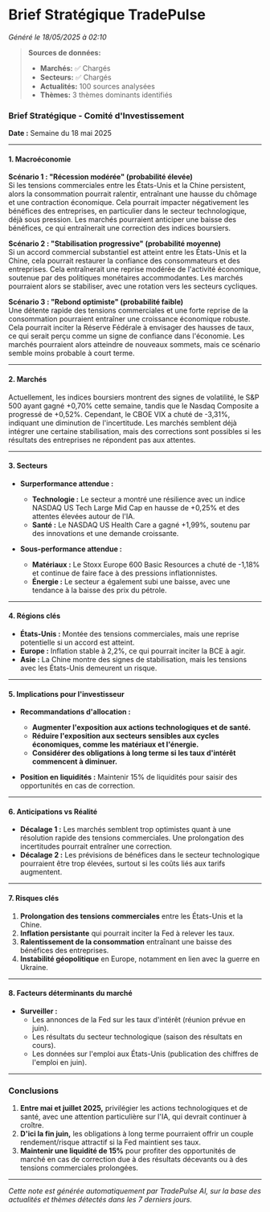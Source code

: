 # Brief Stratégique TradePulse

*Généré le 18/05/2025 à 02:10*

> **Sources de données:**
> - **Marchés:** ✅ Chargés
> - **Secteurs:** ✅ Chargés
> - **Actualités:** 100 sources analysées
> - **Thèmes:** 3 thèmes dominants identifiés

### Brief Stratégique - Comité d'Investissement

**Date :** Semaine du 18 mai 2025

---

#### 1. **Macroéconomie**

**Scénario 1 : "Récession modérée" (probabilité élevée)**  
Si les tensions commerciales entre les États-Unis et la Chine persistent, alors la consommation pourrait ralentir, entraînant une hausse du chômage et une contraction économique. Cela pourrait impacter négativement les bénéfices des entreprises, en particulier dans le secteur technologique, déjà sous pression. Les marchés pourraient anticiper une baisse des bénéfices, ce qui entraînerait une correction des indices boursiers.

**Scénario 2 : "Stabilisation progressive" (probabilité moyenne)**  
Si un accord commercial substantiel est atteint entre les États-Unis et la Chine, cela pourrait restaurer la confiance des consommateurs et des entreprises. Cela entraînerait une reprise modérée de l'activité économique, soutenue par des politiques monétaires accommodantes. Les marchés pourraient alors se stabiliser, avec une rotation vers les secteurs cycliques.

**Scénario 3 : "Rebond optimiste" (probabilité faible)**  
Une détente rapide des tensions commerciales et une forte reprise de la consommation pourraient entraîner une croissance économique robuste. Cela pourrait inciter la Réserve Fédérale à envisager des hausses de taux, ce qui serait perçu comme un signe de confiance dans l'économie. Les marchés pourraient alors atteindre de nouveaux sommets, mais ce scénario semble moins probable à court terme.

---

#### 2. **Marchés**

Actuellement, les indices boursiers montrent des signes de volatilité, le S&P 500 ayant gagné +0,70% cette semaine, tandis que le Nasdaq Composite a progressé de +0,52%. Cependant, le CBOE VIX a chuté de -3,31%, indiquant une diminution de l'incertitude. Les marchés semblent déjà intégrer une certaine stabilisation, mais des corrections sont possibles si les résultats des entreprises ne répondent pas aux attentes.

---

#### 3. **Secteurs**

- **Surperformance attendue :**  
  - **Technologie :** Le secteur a montré une résilience avec un indice NASDAQ US Tech Large Mid Cap en hausse de +0,25% et des attentes élevées autour de l'IA.
  - **Santé :** Le NASDAQ US Health Care a gagné +1,99%, soutenu par des innovations et une demande croissante.

- **Sous-performance attendue :**  
  - **Matériaux :** Le Stoxx Europe 600 Basic Resources a chuté de -1,18% et continue de faire face à des pressions inflationnistes.
  - **Énergie :** Le secteur a également subi une baisse, avec une tendance à la baisse des prix du pétrole.

---

#### 4. **Régions clés**

- **États-Unis :** Montée des tensions commerciales, mais une reprise potentielle si un accord est atteint.
- **Europe :** Inflation stable à 2,2%, ce qui pourrait inciter la BCE à agir.
- **Asie :** La Chine montre des signes de stabilisation, mais les tensions avec les États-Unis demeurent un risque.

---

#### 5. **Implications pour l'investisseur**

- **Recommandations d'allocation :**  
  - **Augmenter l'exposition aux actions technologiques et de santé.**
  - **Réduire l'exposition aux secteurs sensibles aux cycles économiques, comme les matériaux et l'énergie.**
  - **Considérer des obligations à long terme si les taux d'intérêt commencent à diminuer.**

- **Position en liquidités :** Maintenir 15% de liquidités pour saisir des opportunités en cas de correction.

---

#### 6. **Anticipations vs Réalité**

- **Décalage 1 :** Les marchés semblent trop optimistes quant à une résolution rapide des tensions commerciales. Une prolongation des incertitudes pourrait entraîner une correction.
- **Décalage 2 :** Les prévisions de bénéfices dans le secteur technologique pourraient être trop élevées, surtout si les coûts liés aux tarifs augmentent.

---

#### 7. **Risques clés**

1. **Prolongation des tensions commerciales** entre les États-Unis et la Chine.
2. **Inflation persistante** qui pourrait inciter la Fed à relever les taux.
3. **Ralentissement de la consommation** entraînant une baisse des bénéfices des entreprises.
4. **Instabilité géopolitique** en Europe, notamment en lien avec la guerre en Ukraine.

---

#### 8. **Facteurs déterminants du marché**

- **Surveiller :**  
  - Les annonces de la Fed sur les taux d'intérêt (réunion prévue en juin).
  - Les résultats du secteur technologique (saison des résultats en cours).
  - Les données sur l'emploi aux États-Unis (publication des chiffres de l'emploi en juin).

---

### **Conclusions**

1. **Entre mai et juillet 2025,** privilégier les actions technologiques et de santé, avec une attention particulière sur l'IA, qui devrait continuer à croître.
2. **D'ici la fin juin,** les obligations à long terme pourraient offrir un couple rendement/risque attractif si la Fed maintient ses taux.
3. **Maintenir une liquidité de 15%** pour profiter des opportunités de marché en cas de correction due à des résultats décevants ou à des tensions commerciales prolongées.

---

*Cette note est générée automatiquement par TradePulse AI, sur la base des actualités et thèmes détectés dans les 7 derniers jours.*
